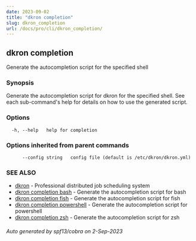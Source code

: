 ```yaml
---
date: 2023-09-02
title: "dkron completion"
slug: dkron_completion
url: /docs/pro/cli/dkron_completion/
---
```

## dkron completion

Generate the autocompletion script for the specified shell

### Synopsis

Generate the autocompletion script for dkron for the specified shell.
See each sub-command's help for details on how to use the generated script.


### Options

```
  -h, --help   help for completion
```

### Options inherited from parent commands

```
      --config string   config file (default is /etc/dkron/dkron.yml)
```

### SEE ALSO

* [dkron](/docs/pro/cli/dkron/)	 - Professional distributed job scheduling system
* [dkron completion bash](/docs/pro/cli/dkron_completion_bash/)	 - Generate the autocompletion script for bash
* [dkron completion fish](/docs/pro/cli/dkron_completion_fish/)	 - Generate the autocompletion script for fish
* [dkron completion powershell](/docs/pro/cli/dkron_completion_powershell/)	 - Generate the autocompletion script for powershell
* [dkron completion zsh](/docs/pro/cli/dkron_completion_zsh/)	 - Generate the autocompletion script for zsh

###### Auto generated by spf13/cobra on 2-Sep-2023
